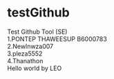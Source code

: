 # testGithub
Test Github Tool (SE)  
1.PONTEP THAWEESUP B6000783  
2.Newlnwza007  
3.pleza5552  
4.Thanathon  
Hello world by LEO